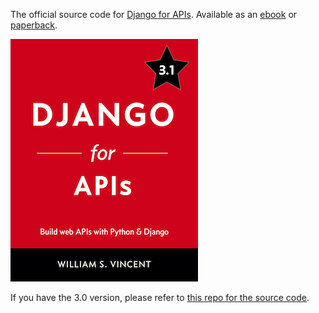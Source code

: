 The official source code for [Django for APIs](https://djangoforapis.com). Available as an [ebook](https://gum.co/EzsI) or [paperback](https://www.amazon.com/dp/1735467227/?tag=wsvincent-20).

![Cover](cover.jpg)

If you have the 3.0 version, please refer to [this repo for the source code](https://github.com/wsvincent/djangoforapis_30).
